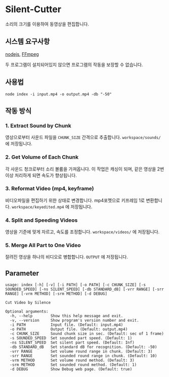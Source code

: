 # Silent-Cutter

소리의 크기를 이용하여 동영상을 편집합니다.

## 시스템 요구사항

[nodejs](https://nodejs.org/), [FFmpeg](https://www.ffmpeg.org/)

두 프로그램이 설치되어있지 않으면 프로그램의 작동을 보장할 수 없습니다.

## 사용법
```
node index -i input.mp4 -o output.mp4 -db "-50"
```

## 작동 방식

### 1. Extract Sound by Chunk
영상으로부터 사운드 파일을 `CHUNK_SIZE` 간격으로 추출합니다. `workspace/sounds/` 에 저장됩니다.

### 2. Get Volume of Each Chunk
각 사운드 청크로부터 소리 볼륨을 가져옵니다. 이 작업은 캐싱이 되며, 같은 영상을 2번 이상 처리하게 되면 속도가 향상됩니다.

### 3. Reformat Video (mp4, keyframe)
비디오파일을 편집하기 위한 상태로 변경합니다. mp4포멧으로 키프레임 1로 변환합니다. `workspace/keyedited.mp4` 에 저장됩니다.

### 4. Split and Speeding Videos
영상을 기준에 맞게 자르고, 속도를 조정합니다. `workspace/videos/` 에 저장됩니다.

### 5. Merge All Part to One Video
잘려진 영상을 하나의 비디오로 병합합니다. `OUTPUT` 에 저장됩니다.

## Parameter

```
usage: index [-h] [-v] [-i PATH] [-o PATH] [-c CHUNK_SIZE] [-s SOUNDED_SPEED] [-ns SILENT_SPEED] [-db STANDARD_dB] [-vrr RANGE] [-srr RANGE] [-vrm METHOD] [-srm METHOD] [-d DEBUG]

Cut Video by Silence

Optional arguments:
  -h, --help        Show this help message and exit.
  -v, --version     Show program's version number and exit.
  -i PATH           Input file. (Default: input.mp4)
  -o PATH           Output file. (Default: output.mp4)
  -c CHUNK_SIZE     Sound chunk size in sec. (Default: sec of 1 frame)
  -s SOUNDED_SPEED  Set sounded part speed. (Default: 1)
  -ns SILENT_SPEED  Set silent part speed. (Default: Inf)
  -db STANDARD_dB   Set standard dB for recognition. (Default: -50)
  -vrr RANGE        Set volume round range in chunk. (Default: 3)
  -srr RANGE        Set sounded round range in chunk. (Default: 10)
  -vrm METHOD       Set volume round method. (Default: 3)
  -srm METHOD       Set sounded round method. (Default: 1)
  -d DEBUG          Show Debug web page. (Default: true)
```